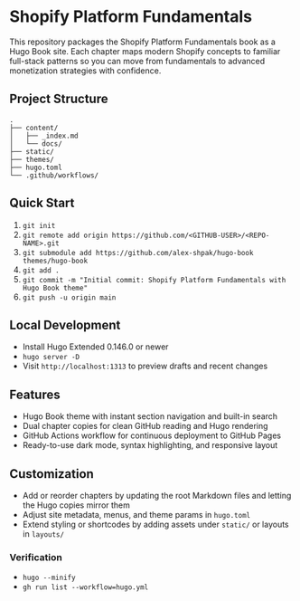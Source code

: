 # Shopify Platform Fundamentals

This repository packages the Shopify Platform Fundamentals book as a Hugo Book site. Each chapter maps modern Shopify concepts to familiar full-stack patterns so you can move from fundamentals to advanced monetization strategies with confidence.

## Project Structure
```
.
├── content/
│   ├── _index.md
│   └── docs/
├── static/
├── themes/
├── hugo.toml
└── .github/workflows/
```

## Quick Start
1. `git init`
2. `git remote add origin https://github.com/<GITHUB-USER>/<REPO-NAME>.git`
3. `git submodule add https://github.com/alex-shpak/hugo-book themes/hugo-book`
4. `git add .`
5. `git commit -m "Initial commit: Shopify Platform Fundamentals with Hugo Book theme"`
6. `git push -u origin main`

## Local Development
- Install Hugo Extended 0.146.0 or newer
- `hugo server -D`
- Visit `http://localhost:1313` to preview drafts and recent changes

## Features
- Hugo Book theme with instant section navigation and built-in search
- Dual chapter copies for clean GitHub reading and Hugo rendering
- GitHub Actions workflow for continuous deployment to GitHub Pages
- Ready-to-use dark mode, syntax highlighting, and responsive layout

## Customization
- Add or reorder chapters by updating the root Markdown files and letting the Hugo copies mirror them
- Adjust site metadata, menus, and theme params in `hugo.toml`
- Extend styling or shortcodes by adding assets under `static/` or layouts in `layouts/`

### Verification
- `hugo --minify`
- `gh run list --workflow=hugo.yml`
